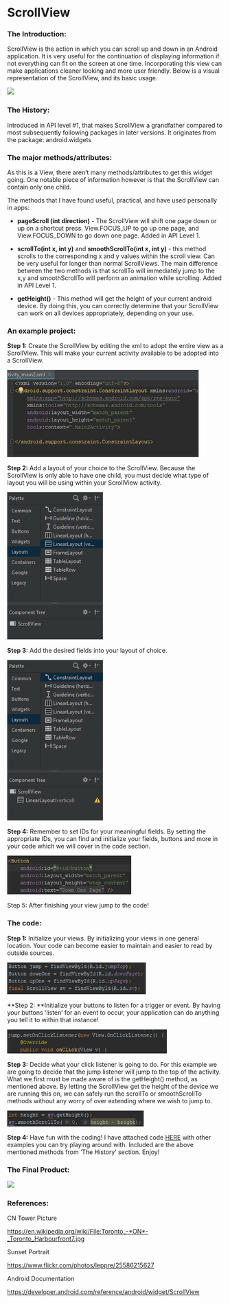 ScrollView
==========

### The Introduction:

ScrollView is the action in which you can scroll up and down in an Android
application. It is very useful for the continuation of displaying information if
not everything can fit on the screen at one time. Incorporating this view can
make applications cleaner looking and more user friendly. Below is a visual
representation of the ScrollView, and its basic usage.

![](https://github.com/rfmaynard/ScrollView/blob/master/images/ryanScrollTest.gif)

### The History:

Introduced in API level \#1, that makes ScrollView a grandfather compared to
most subsequently following packages in later versions. It originates from the
package: android.widgets

### The major methods/attributes:

As this is a View, there aren’t many methods/attributes to get this widget
going. One notable piece of information however is that the ScrollView can
contain only one child.

The methods that I have found useful, practical, and have used personally in
apps:

-   **pageScroll (int direction)** - The ScrollView will shift one page down or
    up on a shortcut press. View.FOCUS_UP to go up one page, and View.FOCUS_DOWN
    to go down one page. Added in API Level 1.

-   **scrollTo(int x, int y)** and **smoothScrollTo(int x, int y)** - this
    method scrolls to the corresponding x and y values within the scroll view.
    Can be very useful for longer than normal ScrollViews. The main difference
    between the two methods is that scrollTo will immediately jump to the x,y
    and smoothScrollTo will perform an animation while scrolling. Added in API
    Level 1.

-   **getHeight()** - This method will get the height of your current android
    device. By doing this, you can correctly determine that your ScrollView can
    work on all devices appropriately, depending on your use.

### An example project:

**Step 1:** Create the ScrollView by editing the xml to adopt the entire view as
a ScrollView. This will make your current activity available to be adopted into
a ScrollView.

![](https://github.com/rfmaynard/ScrollView/blob/master/images/scrollLayout.gif)

**Step 2:** Add a layout of your choice to the ScrollView. Because the
ScrollView is only able to have one child, you must decide what type of layout
you will be using within your ScrollView activity.

![](https://github.com/rfmaynard/ScrollView/blob/master/images/scrollLayout2.gif)

**Step 3:** Add the desired fields into your layout of choice.

![](https://github.com/rfmaynard/ScrollView/blob/master/images/scrollLayout3.gif)

**Step 4:** Remember to set IDs for your meaningful fields. By setting the
appropriate IDs, you can find and initialize your fields, buttons and more in
your code which we will cover in the code section.

![](https://github.com/rfmaynard/ScrollView/blob/master/images/scrollLayout4.gif)

Step 5: After finishing your view jump to the code!

### The code:

**Step 1:** Initialize your views. By initializing your views in one general
location. Your code can become easier to maintain and easier to read by outside
sources.

![](https://github.com/rfmaynard/ScrollView/blob/master/images/code1.png)

**Step 2: **Initialize your buttons to listen for a trigger or event. By having
your buttons ‘listen’ for an event to occur, your application can do anything
you tell it to within that instance!

![](https://github.com/rfmaynard/ScrollView/blob/master/images/code2.png)

**Step 3:** Decide what your click listener is going to do. For this example we
are going to decide that the jump listener will jump to the top of the activity.
What we first must be made aware of is the getHeight() method, as mentioned
above. By letting the ScrollView get the height of the device we are running
this on, we can safely run the scrollTo or smoothScrollTo methods without any
worry of over extending where we wish to jump to.

![](https://github.com/rfmaynard/ScrollView/blob/master/images/code3.png)

**Step 4:** Have fun with the coding! I have attached code
[HERE](https://github.com/rfmaynard/ScrollView/tree/master/ScrollViewCode) with
other examples you can try playing around with. Included are the above mentioned
methods from ‘The History’ section. Enjoy!

### The Final Product:

![](https://github.com/rfmaynard/ScrollView/blob/master/images/scrollLayout_final.gif)

### References:

CN Tower Picture

https://en.wikipedia.org/wiki/File:Toronto_-*ON*-_Toronto_Harbourfront7.jpg

Sunset Portrait

https://www.flickr.com/photos/leppre/25586215627

Android Documentation

https://developer.android.com/reference/android/widget/ScrollView

 

 
